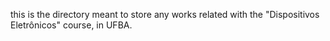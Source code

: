 this is the directory meant to store any works related with the "Dispositivos Eletrônicos" course, in UFBA.

